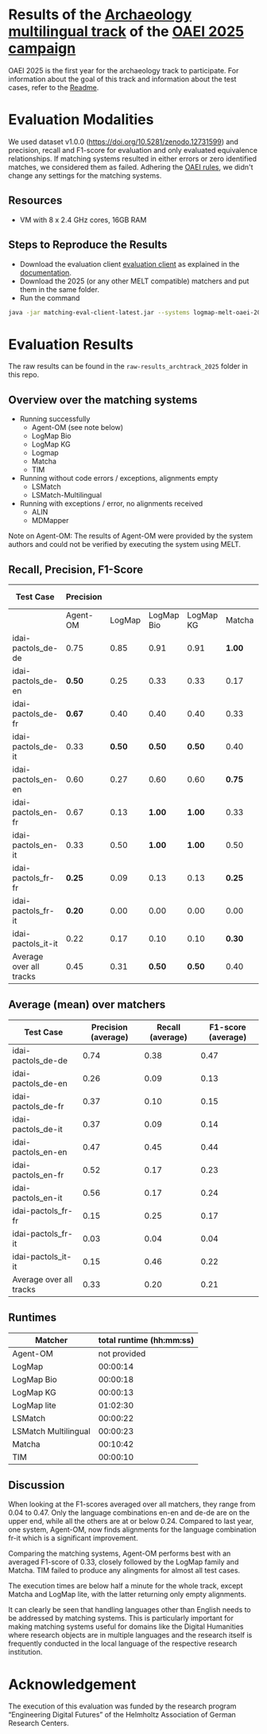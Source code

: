 # Results of the [Archaeology multilingual track](https://oaei.ontologymatching.org/2025/digitalhumanities/index.html) of the [OAEI 2025 campaign](https://oaei.ontologymatching.org/2025/)
OAEI 2025 is the first year for the archaeology track to participate. For information about the goal of this track and information about the test cases, refer to the [Readme](https://github.com/FelixFrizzy/DH-benchmark-multiling/blob/main/README.md).

# Evaluation Modalities
We used dataset v1.0.0 (https://doi.org/10.5281/zenodo.12731599) and precision, recall and F1-score for evaluation and only evaluated equivalence relationships. If matching systems resulted in either errors or zero identified matches, we considered them as failed. Adhering the [OAEI rules](https://oaei.ontologymatching.org/doc/oaei-rules.2.html), we didn't change any settings for the matching systems. 

## Resources
- VM with 8 x 2.4 GHz cores, 16GB RAM

## Steps to Reproduce the Results
- Download the evaluation client [evaluation client](https://nightly.link/dwslab/melt/workflows/java_client_upload/master/evaluation-client.zip) as explained in the [documentation](https://dwslab.github.io/melt/matcher-evaluation/client).
- Download the 2025 (or any other MELT compatible) matchers and put them in the same folder.
- Run the command
```bash
java -jar matching-eval-client-latest.jar --systems logmap-melt-oaei-2021-web-latest.tar.gz logmap-bio-melt-oaei-2021-web-latest.tar.gz logmap-kg-melt-oaei-2021-web-latest.tar.gz logmap-lite-melt-oaei-2021-web-latest.tar.gz matcha.tar.gz "ALIN - Jomar Silva.zip" MDMapper-seals.zip https://match.tomato.irit.fr/match --track http://oaei.webdatacommons.org/tdrs/ archaeology 2024all --results oaei2025_arch
```

# Evaluation Results
The raw results can be found in the `raw-results_archtrack_2025` folder in this repo.

## Overview over the matching systems
- Running successfully
    - Agent-OM (see note below)
    - LogMap Bio
    - LogMap KG
    - Logmap
    - Matcha
    - TIM
- Running without code errors / exceptions, alignments empty
    - LSMatch
    - LSMatch-Multilingual
- Running with exceptions / error, no alignments received
    - ALIN
    - MDMapper

Note on Agent-OM: The results of Agent-OM were provided by the system authors and could not be verified by executing the system using MELT.

## Recall, Precision, F1-Score

| Test Case               |Precision |           |            |           |            |Recall    |            |           |            |F1-Score    |            |           |          |          |            |           |            |       |
| ----------------------- | -------- | --------- | ---------- | --------- | ---------- | -------- | ---------- | --------- | ---------- | ---------- | ---------- | --------- | -------- | -------- | ---------- | --------- | ---------- | ----- |
|                         | Agent-OM | LogMap    | LogMap Bio | LogMap KG | Matcha     | TIM      | Agent OM   | LogMap    | LogMap Bio | LogMap KG  | Matcha     | TIM       | AgentOM  | LogMap   | LogMap Bio | LogMap KG | Matcha     | TIM   |
| idai-pactols_de-de      | 0.75     | 0.85      | 0.91       | 0.91      | **1.00**   | 0.00     | 0.35       | **0.65**  | 0.59       | 0.59       | 0.12       | 0.00      | 0.48     | **0.73** | 0.71       | 0.71      | 0.21       | 0.00  |
| idai-pactols_de-en      | **0.50** | 0.25      | 0.33       | 0.33      | 0.17       | 0.00     | **0.29**   | 0.06      | 0.06       | 0.06       | 0.06       | 0.00      | **0.37** | 0.10     | 0.10       | 0.10      | 0.09       | 0.00  |
| idai-pactols_de-fr      | **0.67** | 0.40      | 0.40       | 0.40      | 0.33       | 0.00     | **0.12**   | **0.12**  | **0.12**   | **0.12**   | **0.12**   | 0.00      | **0.20** | 0.18     | 0.18       | 0.18      | 0.17       | 0.00  |
| idai-pactols_de-it      | 0.33     | **0.50**  | **0.50**   | **0.50**  | 0.40       | 0.00     | 0.06       | **0.12**  | **0.12**   | **0.12**   | **0.12**   | 0.00      | 0.10     | **0.19** | **0.19**   | **0.19**  | 0.18       | 0.00  |
| idai-pactols_en-en      | 0.60     | 0.27      | 0.60       | 0.60      | **0.75**   | 0.00     | 0.50       | **0.67**  | 0.50       | 0.50       | 0.50       | 0.00      | 0.55     | 0.38     | 0.55       | 0.55      | **0.60**   | 0.00  |
| idai-pactols_en-fr      | 0.67     | 0.13      | **1.00**   | **1.00**  | 0.33       | 0.00     | **0.33**   | 0.17      | 0.17       | 0.17       | 0.17       | 0.00      | **0.44** | 0.14     | 0.29       | 0.29      | 0.22       | 0.00  |
| idai-pactols_en-it      | 0.33     | 0.50      | **1.00**   | **1.00**  | 0.50       | 0.00     | **0.33**   | 0.17      | 0.17       | 0.17       | 0.17       | 0.00      | **0.33** | 0.25     | 0.29       | 0.29      | 0.25       | 0.00  |
| idai-pactols_fr-fr      | **0.25** | 0.09      | 0.13       | 0.13      | **0.25**   | 0.02     | **0.25**   | **0.25**  | **0.25**   | **0.25**   | **0.25**   | **0.25**  | **0.25** | 0.13     | 0.17       | 0.17      | **0.25**   | 0.03  |
| idai-pactols_fr-it      | **0.20** | 0.00      | 0.00       | 0.00      | 0.00       | 0.00     | **0.25**   | 0.00      | 0.00       | 0.00       | 0.00       | 0.00      | **0.22** | 0.00     | 0.00       | 0.00      | 0.00       | 0.00  |
| idai-pactols_it-it      | 0.22     | 0.17      | 0.10       | 0.10      | **0.30**   | 0.02     | 0.50       | **0.75**  | 0.25       | 0.25       | **0.75**   | 0.25      | 0.31     | 0.27     | 0.14       | 0.14      | **0.43**   | 0.04  |
| Average over all tracks | 0.45     | 0.31      | **0.50**   | **0.50**  | 0.40       | 0.00     | **0.30**   | 0.29      | 0.22       | 0.22       | 0.23       | 0.05      | **0.33** | 0.24     | 0.26       | 0.26      | 0.24       | 0.01  |




## Average (mean) over matchers

| Test Case               | Precision (average) | Recall (average) | F1-score (average) |
|-------------------------|---------------------|------------------|--------------------|
| idai-pactols_de-de      | 0.74                |             0.38 |               0.47 |
| idai-pactols_de-en      | 0.26                |             0.09 |               0.13 |
| idai-pactols_de-fr      | 0.37                |             0.10 |               0.15 |
| idai-pactols_de-it      | 0.37                |             0.09 |               0.14 |
| idai-pactols_en-en      | 0.47                |             0.45 |               0.44 |
| idai-pactols_en-fr      | 0.52                |             0.17 |               0.23 |
| idai-pactols_en-it      | 0.56                |             0.17 |               0.24 |
| idai-pactols_fr-fr      | 0.15                |             0.25 |               0.17 |
| idai-pactols_fr-it      | 0.03                |             0.04 |               0.04 |
| idai-pactols_it-it      | 0.15                |             0.46 |               0.22 |
| Average over all tracks | 0.33                |             0.20 |               0.21 |



## Runtimes
| Matcher              | total runtime (hh:mm:ss) |
|----------------------|--------------------------|
| Agent-OM             | not provided             |
| LogMap               | 00:00:14                 |
| LogMap Bio           | 00:00:18                 |
| LogMap KG            | 00:00:13                 |
| LogMap lite          | 01:02:30                 |
| LSMatch              | 00:00:22                 |
| LSMatch Multilingual | 00:00:23                 |
| Matcha               | 00:10:42                 |
| TIM                  | 00:00:10                 |

## Discussion
When looking at the F1-scores averaged over all matchers, they range from 0.04 to 0.47. Only the language combinations en-en and de-de are on the upper end, while all the others are at or below 0.24. Compared to last year, one system, Agent-OM, now finds alignments for the language combination fr-it which is a significant improvement. 

Comparing the matching systems, Agent-OM performs best with an averaged F1-score of 0.33, closely followed by the LogMap family and Matcha. TIM failed to produce any alingments for almost all test cases.

The execution times are below half a minute for the whole track, except Matcha and LogMap lite, with the latter returning only empty alignments. 

It can clearly be seen that handling languages other than English needs to be addressed by matching systems. This is particularly important for making matching systems useful for domains like the Digital Humanities where research objects are in multiple languages and the research itself is frequently conducted in the local language of the respective research institution.

# Acknowledgement
The execution of this evaluation was funded by the research program “Engineering Digital Futures” of the Helmholtz Association of German Research Centers.
